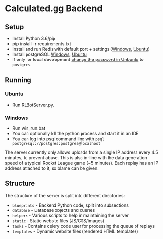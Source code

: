 # Calculated.gg Backend

## Setup
- Install Python 3.6/pip
- pip install -r requirements.txt
- Install and run Redis with default port + settings ([Windows](https://dingyuliang.me/redis-3-2-install-redis-windows/), [Ubuntu](https://redis.io/topics/quickstart))
- Install postgreSQL [Windows](https://www.enterprisedb.com/thank-you-downloading-postgresql?anid=1255928), [Ubuntu](https://www.digitalocean.com/community/tutorials/how-to-install-and-use-postgresql-on-ubuntu-16-04)
- If only for local development [change the password in Unbuntu](https://blog.2ndquadrant.com/how-to-safely-change-the-postgres-user-password-via-psql/) to `postgres`

## Running

### Ubuntu
- Run RLBotServer.py.

### Windows
- Run win_run.bat
- You can optionally kill the python process and start it in an IDE
- You can log into psql command line with `psql postgresql://postgres:postgres@localhost`

The server currently only allows uploads from a single IP address every 4.5 minutes, to prevent abuse.
This is also in-line with the data generation speed of a typical Rocket League game (~5 minutes).
Each replay has an IP address attached to it, so blame can be given.

## Structure

The structure of the server is split into different directories:

- `blueprints` - Backend Python code, split into subsections
- `database` - Database objects and queries
- `helpers` - Various scripts to help in maintaining the server
- `static` - Static website files (JS/CSS/images)
- `tasks` - Contains celery code user for processing the queue of replays
- `templates` - Dynamic website files (rendered HTML templates)
